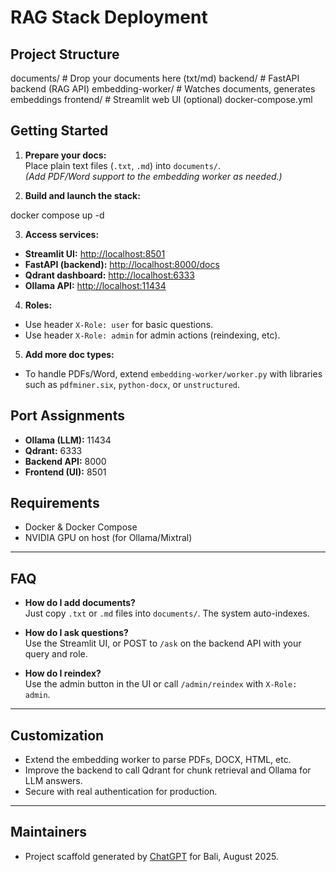 # RAG Stack Deployment

## Project Structure

documents/ # Drop your documents here (txt/md)
backend/ # FastAPI backend (RAG API)
embedding-worker/ # Watches documents, generates embeddings
frontend/ # Streamlit web UI (optional)
docker-compose.yml


## Getting Started

1. **Prepare your docs:**  
   Place plain text files (`.txt`, `.md`) into `documents/`.  
   *(Add PDF/Word support to the embedding worker as needed.)*

2. **Build and launch the stack:**

docker compose up -d


3. **Access services:**
- **Streamlit UI:** [http://localhost:8501](http://localhost:8501)
- **FastAPI (backend):** [http://localhost:8000/docs](http://localhost:8000/docs)
- **Qdrant dashboard:** [http://localhost:6333](http://localhost:6333)  
- **Ollama API:** [http://localhost:11434](http://localhost:11434)

4. **Roles:**
- Use header `X-Role: user` for basic questions.
- Use header `X-Role: admin` for admin actions (reindexing, etc).

5. **Add more doc types:**
- To handle PDFs/Word, extend `embedding-worker/worker.py` with libraries such as `pdfminer.six`, `python-docx`, or `unstructured`.

## Port Assignments

- **Ollama (LLM):** 11434
- **Qdrant:** 6333
- **Backend API:** 8000
- **Frontend (UI):** 8501

## Requirements

- Docker & Docker Compose
- NVIDIA GPU on host (for Ollama/Mixtral)

---

## FAQ

- **How do I add documents?**  
Just copy `.txt` or `.md` files into `documents/`. The system auto-indexes.

- **How do I ask questions?**  
Use the Streamlit UI, or POST to `/ask` on the backend API with your query and role.

- **How do I reindex?**  
Use the admin button in the UI or call `/admin/reindex` with `X-Role: admin`.

---

## Customization

- Extend the embedding worker to parse PDFs, DOCX, HTML, etc.
- Improve the backend to call Qdrant for chunk retrieval and Ollama for LLM answers.
- Secure with real authentication for production.

---

## Maintainers

- Project scaffold generated by [ChatGPT](https://openai.com/chatgpt) for Bali, August 2025.
